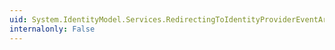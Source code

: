 ```yaml
---
uid: System.IdentityModel.Services.RedirectingToIdentityProviderEventArgs.#ctor(System.IdentityModel.Services.SignInRequestMessage)
internalonly: False
---
```

